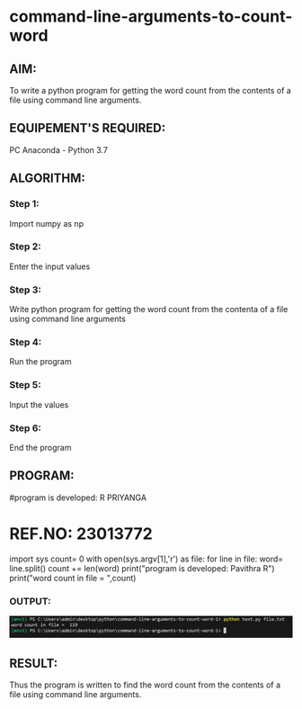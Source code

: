 # command-line-arguments-to-count-word
## AIM:
To write a python program for getting the word count from the contents of a file using command line arguments.
## EQUIPEMENT'S REQUIRED: 
PC
Anaconda - Python 3.7
## ALGORITHM: 
### Step 1:
Import numpy as np
### Step 2: 
 Enter the input values
### Step 3: 
Write python program for getting the word  count from the contenta of a file using command line arguments
### Step 4:  
Run the program
### Step 5: 
Input the values
### Step 6: 
End the program
## PROGRAM:
#program is developed: R PRIYANGA
# REF.NO: 23013772
import sys
count= 0
with open(sys.argv[1],'r') as file:
    for line in file:
        word= line.split()
        count += len(word)
print("program is developed: Pavithra R")
print("word count in file = ",count)
### OUTPUT:
![output](photo.png)


## RESULT:
Thus the program is written to find the word count from the contents of a file using command line arguments.
